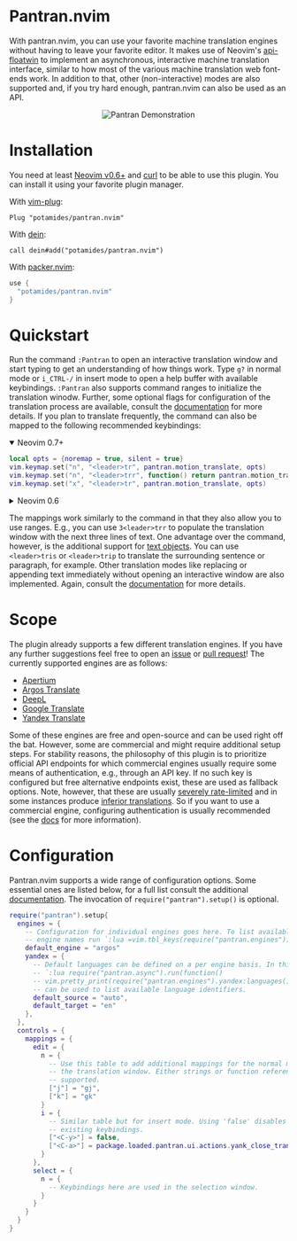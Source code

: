 <!-- panvimdoc-ignore-start -->
# Pantran.nvim
<!-- panvimdoc-ignore-end -->
With pantran.nvim, you can use your favorite machine translation engines
without having to leave your favorite editor. It makes use of Neovim's
[api-floatwin](https://neovim.io/doc/user/api.html#api-floatwin) to implement
an asynchronous, interactive machine translation interface, similar to how
most of the various machine translation web font-ends work. In addition to
that, other (non-interactive) modes are also supported and, if you try hard
enough, pantran.nvim can also be used as an API.

<!-- panvimdoc-ignore-start -->
<p align="center">
  <img src="https://media.giphy.com/media/9AIdwhAnzTb7AqHYeC/giphy.gif" alt="Pantran Demonstration"/>
</p>

# Installation
You need at least [Neovim v0.6+](https://neovim.io/) and
[curl](https://curl.se/) to be able to use this plugin. You can install it
using your favorite plugin manager.

With [vim-plug](https://github.com/junegunn/vim-plug):
```viml
Plug "potamides/pantran.nvim"
```

With [dein](https://github.com/Shougo/dein.vim):
```viml
call dein#add("potamides/pantran.nvim")
```

With [packer.nvim](https://github.com/wbthomason/packer.nvim):
```lua
use {
  "potamides/pantran.nvim"
}
```
<!-- panvimdoc-ignore-end -->

# Quickstart
Run the command `:Pantran` to open an interactive translation window and start
typing to get an understanding of how things work. Type `g?` in normal mode or
`i_CTRL-/` in insert mode to open a help buffer with available keybindings.
`:Pantran` also supports command ranges to initialize the translation winodw.
Further, some optional flags for configuration of the translation process are
available<!-- panvimdoc-ignore-start -->, consult the
[documentation](doc/README.md) for more details<!-- panvimdoc-ignore-end -->.
If you plan to translate frequently, the command can also be mapped to the
following recommended keybindings:

<!-- panvimdoc-ignore-start -->
<details open>
<!-- panvimdoc-ignore-end -->
<summary>Neovim 0.7+</summary>

```lua
local opts = {noremap = true, silent = true}
vim.keymap.set("n", "<leader>tr", pantran.motion_translate, opts)
vim.keymap.set("n", "<leader>trr", function() return pantran.motion_translate() .. "_" end, opts)
vim.keymap.set("x", "<leader>tr", pantran.motion_translate, opts)
```

</details>
<details><summary>Neovim 0.6</summary>

```lua
local opts = {noremap = true, silent = true}
vim.api.nvim_set_keymap("n", "<leader>tr", [[luaeval("require('pantran').motion_translate()")]], opts)
vim.api.nvim_set_keymap("n", "<leader>trr", [[luaeval("require('pantran').motion_translate() .. '_'")]], opts)
vim.api.nvim_set_keymap("x", "<leader>tr", [[luaeval("require('pantran').motion_translate()")]], opts)
```

</details>

The mappings work similarly to the command in that they also allow you to use
ranges. E.g., you can use `3<leader>trr` to populate the translation window
with the next three lines of text. One advantage over the command, however, is
the additional support for [text
objects](https://neovim.io/doc/user/motion.html#text-objects). You can use
`<leader>tris` or `<leader>trip` to translate the surrounding sentence or
paragraph, for example. Other translation modes like replacing or appending
text immediately without opening an interactive window are also
implemented.<!-- panvimdoc-ignore-start --> Again, consult the
[documentation](doc/README.md) for more details.<!-- panvimdoc-ignore-end -->

# Scope
The plugin already supports a few different translation engines. If
you have any further suggestions feel free to open an
[issue](https://github.com/potamides/pantran.nvim/issues) or [pull
request](https://github.com/potamides/pantran.nvim/pulls)! The currently
supported engines are as follows:

* [Apertium](https://apertium.org)
* [Argos Translate](https://translate.argosopentech.com)
* [DeepL](https://www.deepl.com/translator)
* [Google Translate](https://translate.google.com)
* [Yandex Translate](https://translate.yandex.com)

Some of these engines are free and open-source and can be used right off the
bat. However, some are commercial and might require additional setup steps.
For stability reasons, the philosophy of this plugin is to prioritize official
API endpoints for which commercial engines usually require some means of
authentication, e.g., through an API key. If no such key is configured but
free alternative endpoints exist, these are used as fallback options. Note,
however, that these are usually [severely
rate-limited](https://github.com/soimort/translate-shell/issues/370) and in
some instances produce [inferior
translations](https://github.com/Animenosekai/translate/issues/22). So if you
want to use a commercial engine, configuring authentication is usually
recommended<!-- panvimdoc-ignore-start --> (see the [docs](doc/README.md) for
more information)<!-- panvimdoc-ignore-end -->.

<!-- panvimdoc-ignore-start -->
# Configuration
Pantran.nvim supports a wide range of configuration options. Some essential
ones are listed below, for a full list consult the additional
[documentation](doc/README.md). The invocation of `require("pantran").setup()`
is optional.

```lua
require("pantran").setup{
  engines = {
    -- Configuration for individual engines goes here. To list available
    -- engine names run `:lua =vim.tbl_keys(require("pantran.engines"))`.
    default_engine = "argos"
    yandex = {
      -- Default languages can be defined on a per engine basis. In this case
      -- `:lua require("pantran.async").run(function()
      -- vim.pretty_print(require("pantran.engines").yandex:languages()) end)`
      -- can be used to list available language identifiers.
      default_source = "auto",
      default_target = "en"
    },
  },
  controls = {
    mappings = {
      edit = {
        n = {
          -- Use this table to add additional mappings for the normal mode in
          -- the translation window. Either strings or function references are
          -- supported.
          ["j"] = "gj",
          ["k"] = "gk"
        }
        i = {
          -- Similar table but for insert mode. Using 'false' disables
          -- existing keybindings.
          ["<C-y>"] = false,
          ["<C-a>"] = package.loaded.pantran.ui.actions.yank_close_translation
        }
      },
      select = {
        n = {
          -- Keybindings here are used in the selection window.
        }
      }
    }
  }
}
```
<!-- panvimdoc-ignore-end -->

<!-- vim: set textwidth=78: -->
